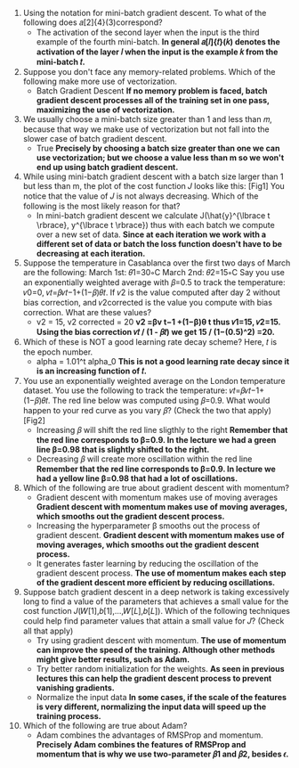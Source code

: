 1. Using the notation for mini-batch gradient descent. To what of the following does 𝑎[2]{4}(3)correspond?
    - The activation of the second layer when the input is the third example of the fourth mini-batch.
**In general 𝑎[𝑙]{𝑡}(𝑘) denotes the activation of the layer 𝑙 when the input is the example 𝑘 from the mini-batch 𝑡.**
2. Suppose you don't face any memory-related problems. Which of the following make more use of vectorization.
    - Batch Gradient Descent
**If no memory problem is faced, batch gradient descent processes all of the training set in one pass, maximizing the use of vectorization.**
3. We usually choose a mini-batch size greater than 1 and less than 𝑚, because that way we make use of vectorization but not fall into the slower case of batch gradient descent.
    - True
**Precisely by choosing a batch size greater than one we can use vectorization; but we choose a value less than m so we won't end up using batch gradient descent.**
4. While using mini-batch gradient descent with a batch size larger than 1 but less than m, the plot of the cost function 𝐽 looks like this: [Fig1] You notice that the value of 𝐽 is not always decreasing. Which of the following is the most likely reason for that?
    - In mini-batch gradient descent we calculate J(\hat{y}^{\lbrace t \rbrace}, y^{\lbrace t \rbrace})  thus with each batch we compute over a new set of data.
**Since at each iteration we work with a different set of data or batch the loss function doesn't have to be decreasing at each iteration.**
5. Suppose the temperature in Casablanca over the first two days of March are the following:
March 1st: 𝜃1=30∘C
March 2nd: 𝜃2=15∘C
Say you use an exponentially weighted average with 𝛽=0.5 to track the temperature: 𝑣0=0, 𝑣𝑡=𝛽𝑣𝑡−1+(1−𝛽)𝜃𝑡. If 𝑣2 is the value computed after day 2 without bias correction, and 𝑣2corrected is the value you compute with bias correction. What are these values?
    - v2 = 15, v2 corrected = 20
**v2 =βv t−1 +(1−β)θ t  thus 𝑣1=15, 𝑣2=15. Using the bias correction 𝑣𝑡 / (1 - 𝛽𝑡) we get 15 / (1−(0.5)^2) =20.**
6. Which of these is NOT a good learning rate decay scheme? Here, 𝑡 is the epoch number.
    - alpha = 1.01^t alpha_0
**This is not a good learning rate decay since it is an increasing function of 𝑡.**
7. You use an exponentially weighted average on the London temperature dataset. You use the following to track the temperature: 𝑣𝑡=𝛽𝑣𝑡−1+(1−𝛽)𝜃𝑡. The red line below was computed using 𝛽=0.9. What would happen to your red curve as you vary 𝛽? (Check the two that apply) [Fig2]
    - Increasing 𝛽 will shift the red line sligthly to the right
**Remember that the red line corresponds to β=0.9. In the lecture we had a green line β=0.98 that is slightly shifted to the right.**
    - Decreasing 𝛽 will create more oscillation within the red line
**Remember that the red line corresponds to β=0.9. In lecture we had a yellow line β=0.98 that had a lot of oscillations.**
8. Which of the following are true about gradient descent with momentum?
    - Gradient descent with momentum makes use of moving averages
**Gradient descent with momentum makes use of moving averages, which smooths out the gradient descent process.**
    - Increasing the hyperparameter β smooths out the process of gradient descent.
**Gradient descent with momentum makes use of moving averages, which smooths out the gradient descent process.**
    - It generates faster learning by reducing the oscillation of the gradient descent process.
**The use of momentum makes each step of the gradient descent more efficient by reducing oscillations.**
9. Suppose batch gradient descent in a deep network is taking excessively long to find a value of the parameters that achieves a small value for the cost function 𝐽(𝑊[1],𝑏[1],...,𝑊[𝐿],𝑏[𝐿]). Which of the following techniques could help find parameter values that attain a small value for 𝐽? (Check all that apply)
    - Try using gradient descent with momentum.
**The use of momentum can improve the speed of the training. Although other methods might give better results, such as Adam.**
    - Try better random initialization for the weights.
**As seen in previous lectures this can help the gradient descent process to prevent vanishing gradients.**
    - Normalize the input data
**In some cases, if the scale of the features is very different, normalizing the input data will speed up the training process.**
10. Which of the following are true about Adam?
    - Adam combines the advantages of RMSProp and momentum.
**Precisely Adam combines the features of RMSProp and momentum that is why we use two-parameter 𝛽1 and 𝛽2, besides 𝜖.**
